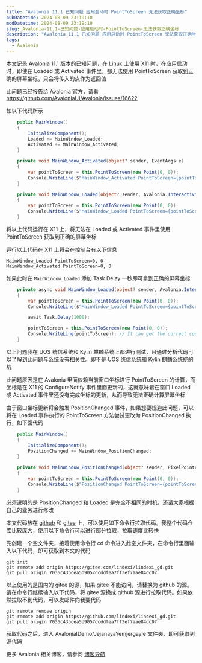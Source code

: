 ```yaml
---
title: "Avalonia 11.1 已知问题 应用启动时 PointToScreen 无法获取正确坐标"
pubDatetime: 2024-08-09 23:19:10
modDatetime: 2024-08-09 23:19:10
slug: Avalonia-11.1-已知问题-应用启动时-PointToScreen-无法获取正确坐标
description: "Avalonia 11.1 已知问题 应用启动时 PointToScreen 无法获取正确坐标"
tags:
  - Avalonia
---
```





本文记录 Avalonia 11.1 版本的已知问题，在 Linux 上使用 X11 时，在应用启动时，即使在 Loaded 或 Activated 事件里，都无法使用 PointToScreen 获取到正确的屏幕坐标，只会将传入的点作为返回值

<!--more-->


<!-- CreateTime:2024/08/10 07:19:10 -->

<!-- 发布 -->
<!-- 博客 -->

此问题已经报告给 Avalonia 官方，请看 <https://github.com/AvaloniaUI/Avalonia/issues/16622>

如以下代码所示

```csharp
    public MainWindow()
    {
        InitializeComponent();
        Loaded += MainWindow_Loaded;
        Activated += MainWindow_Activated;
    }

    private void MainWindow_Activated(object? sender, EventArgs e)
    {
        var pointToScreen = this.PointToScreen(new Point(0, 0));
        Console.WriteLine($"MainWindow_Activated PointToScreen={pointToScreen}");
    }

    private void MainWindow_Loaded(object? sender, Avalonia.Interactivity.RoutedEventArgs e)
    {
        var pointToScreen = this.PointToScreen(new Point(0, 0));
        Console.WriteLine($"MainWindow_Loaded PointToScreen={pointToScreen}");
    }
```

将以上代码运行在 X11 上，将无法在 Loaded 或 Activated 事件里使用 PointToScreen 获取到正确的屏幕坐标

运行以上代码在 X11 上将会在控制台有以下信息

```
MainWindow_Loaded PointToScreen=0, 0
MainWindow_Activated PointToScreen=0, 0
```

如果此时在 `MainWindow_Loaded` 添加 Task.Delay 一秒即可拿到正确的屏幕坐标

```csharp
    private async void MainWindow_Loaded(object? sender, Avalonia.Interactivity.RoutedEventArgs e)
    {
        var pointToScreen = this.PointToScreen(new Point(0, 0));
        Console.WriteLine($"MainWindow_Loaded PointToScreen={pointToScreen}"); // It can not get the correct coordinates here!

        await Task.Delay(1000);

        pointToScreen = this.PointToScreen(new Point(0, 0));
        Console.WriteLine(pointToScreen); // It can get the correct coordinates.
    }
```

以上问题我在 UOS 统信系统和 Kylin 麒麟系统上都进行测试，且通过分析代码可以了解到此问题与系统没有相关性。即不是 UOS 统信系统和 Kylin 麒麟系统挖的坑

此问题原因是在 Avalonia 里面依赖当前窗口坐标进行 PointToScreen 的计算，而坐标是在 X11 的 ConfigureNotify 事件里面更新的，这就意味着在窗口 Loaded 或 Activated 事件里还没有完成坐标的更新，从而导致无法正确计算屏幕坐标

由于窗口坐标更新将会触发 PositionChanged 事件，如果想要规避此问题，可以将在 Loaded 事件执行的 PointToScreen 方法尝试更改为 PositionChanged 执行，如下面代码

```csharp
    public MainWindow()
    {
        InitializeComponent();
        PositionChanged += MainWindow_PositionChanged;
    }

    private void MainWindow_PositionChanged(object? sender, PixelPointEventArgs e)
    {
        var pointToScreen = this.PointToScreen(new Point(0, 0));
        Console.WriteLine($"PositionChanged PointToScreen={pointToScreen}");
    }
```

必须说明的是 PositionChanged 和 Loaded 是完全不相同的时机，还请大家根据自己的业务进行修改

本文代码放在 [github](https://github.com/lindexi/lindexi_gd/tree/7036c43bcea5d9057dcddfea7ff3ef7aae84dc07/AvaloniaIDemo/JejanayaYemjergayle) 和 [gitee](https://gitee.com/lindexi/lindexi_gd/tree/7036c43bcea5d9057dcddfea7ff3ef7aae84dc07/AvaloniaIDemo/JejanayaYemjergayle) 上，可以使用如下命令行拉取代码。我整个代码仓库比较庞大，使用以下命令行可以进行部分拉取，拉取速度比较快

先创建一个空文件夹，接着使用命令行 cd 命令进入此空文件夹，在命令行里面输入以下代码，即可获取到本文的代码

```
git init
git remote add origin https://gitee.com/lindexi/lindexi_gd.git
git pull origin 7036c43bcea5d9057dcddfea7ff3ef7aae84dc07
```

以上使用的是国内的 gitee 的源，如果 gitee 不能访问，请替换为 github 的源。请在命令行继续输入以下代码，将 gitee 源换成 github 源进行拉取代码。如果依然拉取不到代码，可以发邮件向我要代码

```
git remote remove origin
git remote add origin https://github.com/lindexi/lindexi_gd.git
git pull origin 7036c43bcea5d9057dcddfea7ff3ef7aae84dc07
```

获取代码之后，进入 AvaloniaIDemo/JejanayaYemjergayle 文件夹，即可获取到源代码

更多 Avalonia 相关博客，请参阅 [博客导航](https://blog.lindexi.com/post/%E5%8D%9A%E5%AE%A2%E5%AF%BC%E8%88%AA.html )
